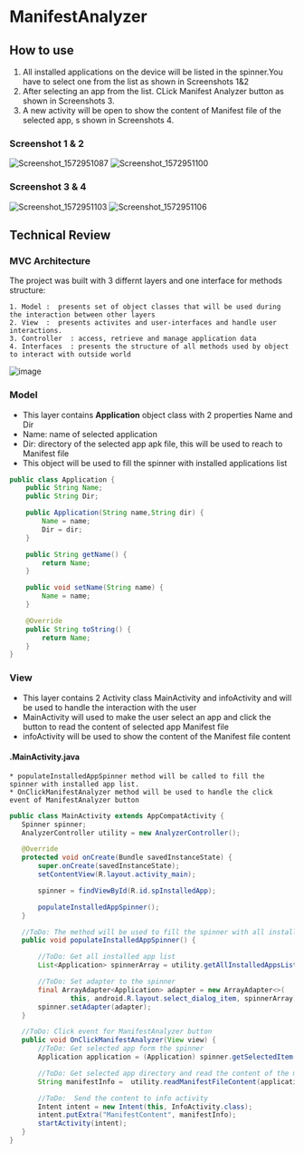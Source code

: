 # ManifestAnalyzer



## How to use

1. All installed applications on the device will be listed in the spinner.You have to select one from the list as shown in Screenshots 1&2
2. After selecting an app from the list. CLick Manifest Analyzer button as shown in Screenshots 3.
3. A new activity will be open to show the content of Manifest file of the selected app, s shown in Screenshots 4.

### Screenshot 1 & 2
![Screenshot_1572951087](https://user-images.githubusercontent.com/17234785/68202203-48245100-ffd4-11e9-9688-082996540b96.png)  ![Screenshot_1572951100](https://user-images.githubusercontent.com/17234785/68202204-48245100-ffd4-11e9-8e6d-dfb4ebb64e8a.png)
### Screenshot 3 & 4                                                                   
![Screenshot_1572951103](https://user-images.githubusercontent.com/17234785/68202206-48245100-ffd4-11e9-8a59-206722f2424b.png)      ![Screenshot_1572951106](https://user-images.githubusercontent.com/17234785/68202207-48bce780-ffd4-11e9-8272-689b8904fe5f.png)

## Technical Review
 ### MVC Architecture
  The project was built with 3 differnt layers and one interface for methods structure:  
  
    1. Model :  presents set of object classes that will be used during the interaction between other layers
    2. View  :  presents activites and user-interfaces and handle user interactions.
    3. Controller  : access, retrieve and manage application data
    4. Interfaces  : presents the structure of all methods used by object to interact with outside world

![image](https://user-images.githubusercontent.com/17234785/68207039-254b6a00-ffdf-11e9-8c15-3690bf89833b.png)


 ### Model
  * This layer contains **Application** object class with 2 properties Name and Dir
  * Name: name of selected application
  * Dir: directory of the selected app apk file, this will be used to reach to Manifest file
  * This object will be used to fill the spinner with installed applications list
  
```java
public class Application {
    public String Name;
    public String Dir;

    public Application(String name,String dir) {
        Name = name;
        Dir = dir;
    }

    public String getName() {
        return Name;
    }

    public void setName(String name) {
        Name = name;
    }

    @Override
    public String toString() {
        return Name;
    }
}
```

 ### View
 * This layer contains 2 Activity class MainActivity and infoActivity and will be used to handle the interaction with the user
 * MainActivity will used to make the user select an app and click the button to read the content of selected app Manifest file 
 * infoActivity will be used to show the content of the Manifest file content
 
 #### .MainActivity.java
    * populateInstalledAppSpinner method will be called to fill the spinner with installed app list.
    * OnClickManifestAnalyzer method will be used to handle the click event of ManifestAnalyzer button
 ~~~~ java
public class MainActivity extends AppCompatActivity {
    Spinner spinner;
    AnalyzerController utility = new AnalyzerController();

    @Override
    protected void onCreate(Bundle savedInstanceState) {
        super.onCreate(savedInstanceState);
        setContentView(R.layout.activity_main);

        spinner = findViewById(R.id.spInstalledApp);

        populateInstalledAppSpinner();
    }

    //ToDo: The method will be used to fill the spinner with all installed app on device
    public void populateInstalledAppSpinner() {

        //ToDo: Get all installed app list
        List<Application> spinnerArray = utility.getAllInstalledAppsList(this);

        //ToDo: Set adapter to the spinner
        final ArrayAdapter<Application> adapter = new ArrayAdapter<>(
                this, android.R.layout.select_dialog_item, spinnerArray);
        spinner.setAdapter(adapter);
    }

    //ToDo: Click event for ManifestAnalyzer button
    public void OnClickManifestAnalyzer(View view) {
        //ToDo: Get selected app form the spinner
        Application application = (Application) spinner.getSelectedItem();

        //ToDo: Get selected app directory and read the content of the manifest file
        String manifestInfo =  utility.readManifestFileContent(application.Dir, getApplicationContext());

        //ToDo:  Send the content to info activity
        Intent intent = new Intent(this, InfoActivity.class);
        intent.putExtra("ManifestContent", manifestInfo);
        startActivity(intent);
    }
}

~~~~
